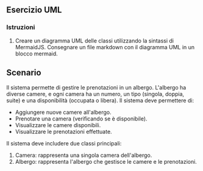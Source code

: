 ## Esercizio UML

### Istruzioni

1. Creare un diagramma UML delle classi utilizzando la sintassi di MermaidJS. Consegnare un file markdown con il diagramma UML in un blocco mermaid.

## Scenario

Il sistema permette di gestire le prenotazioni in un albergo. L'albergo ha diverse camere, e ogni camera ha un numero, un tipo (singola, doppia, suite) e una disponibilità (occupata o libera). Il sistema deve permettere di:

- Aggiungere nuove camere all'albergo.
- Prenotare una camera (verificando se è disponibile).
- Visualizzare le camere disponibili.
- Visualizzare le prenotazioni effettuate.

Il sistema deve includere due classi principali:

1. Camera: rappresenta una singola camera dell'albergo.
2. Albergo: rappresenta l'albergo che gestisce le camere e le prenotazioni.
